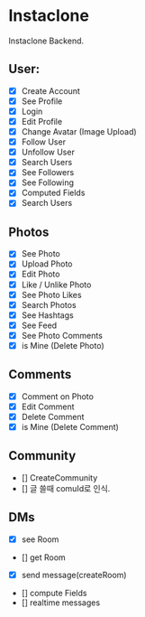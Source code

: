 # Instaclone

Instaclone Backend.

## User:

- [x] Create Account
- [x] See Profile
- [x] Login
- [x] Edit Profile
- [x] Change Avatar (Image Upload)
- [x] Follow User
- [x] Unfollow User
- [x] Search Users
- [x] See Followers
- [x] See Following
- [x] Computed Fields
- [x] Search Users

## Photos

- [x] See Photo
- [x] Upload Photo
- [x] Edit Photo
- [x] Like / Unlike Photo
- [x] See Photo Likes
- [x] Search Photos
- [x] See Hashtags
- [x] See Feed
- [x] See Photo Comments
- [x] is Mine (Delete Photo)

## Comments

- [x] Comment on Photo
- [x] Edit Comment
- [x] Delete Comment
- [x] is Mine (Delete Comment)

## Community

- [] CreateCommunity
- [] 글 쓸때 comuId로 인식.

## DMs

- [x] see Room
- [] get Room
- [x] send message(createRoom)
- [] compute Fields
- [] realtime messages
